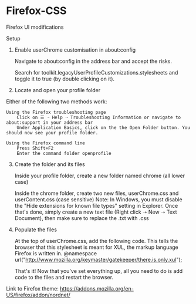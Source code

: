 # Firefox-CSS
Firefox UI modifications

Setup
1. Enable userChrome customisation in about:config

    Navigate to about:config in the address bar and accept the risks.

    Search for toolkit.legacyUserProfileCustomizations.stylesheets and toggle it to true (by double clicking on it).

2. Locate and open your profile folder

Either of the following two methods work:

    Using the Firefox troubleshooting page
        Click on ☰ ➝ Help ➝ Troubleshooting Information or navigate to about:support in your address bar
        Under Application Basics, click on the the Open Folder button. You should now see your profile folder.

    Using the Firefox command line
        Press Shift+F2
        Enter the command folder openprofile

3. Create the folder and its files

    Inside your profile folder, create a new folder named chrome (all lower case)

    Inside the chrome folder, create two new files, userChrome.css and userContent.css (case sensitive)
        Note: In Windows, you must disable the "Hide extensions for known file types" setting in Explorer. Once that's done, simply create a new text file (Right click ➝ New ➝ Text Document), then make sure to replace the .txt with .css

4. Populate the files

    At the top of userChrome.css, add the following code. This tells the browser that this stylesheet is meant for XUL, the markup language Firefox is written in.
    @namespace url("http://www.mozilla.org/keymaster/gatekeeper/there.is.only.xul");

    That's it! Now that you've set everything up, all you need to do is add code to the files and restart the browser.
    


Link to Firefox theme: https://addons.mozilla.org/en-US/firefox/addon/nordnet/
